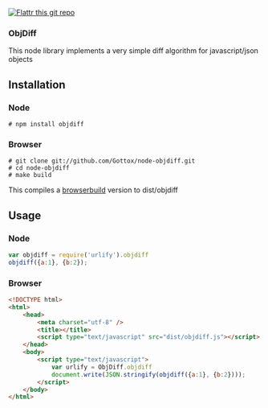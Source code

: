 [![Flattr this git repo](http://api.flattr.com/button/flattr-badge-large.png)](https://flattr.com/submit/auto?user_id=Gottox&url=https://github.com/Gottox/node-objdiff&title=node-objdiff&language=&tags=github&category=software)


### ObjDiff

This node library implements a very simple diff algorithm for javascript/json objects

## Installation

### Node
```
# npm install objdiff
```

### Browser

```
# git clone git://github.com/Gottox/node-objdiff.git
# cd node-objdiff
# make build
```

This compiles a [browserbuild](https://github.com/LearnBoost/browserbuild)
version to dist/objdiff


## Usage

### Node

``` javascript
var objdiff = require('urlify').objdiff
objdiff({a:1}, {b:2});
```

### Browser

``` html
<!DOCTYPE html>
<html>
	<head>
		<meta charset="utf-8" />
		<title></title>
		<script type="text/javascript" src="dist/objdiff.js"></script>
	</head>
	<body>
		<script type="text/javascript">
			var urlify = ObjDiff.objdiff
			document.write(JSON.stringify(objdiff({a:1}, {b:2})));
		</script>
	</body>
</html>
```
